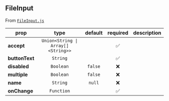 
## FileInput

From [`FileInput.js`](FileInput.js)



prop | type | default | required | description
---- | :----: | :-------: | :--------: | -----------
**accept** | `Union<String \| Array[]<String>>` |  | :white_check_mark: | 
**buttonText** | `String` |  | :white_check_mark: | 
**disabled** | `Boolean` | `false` | :x: | 
**multiple** | `Boolean` | `false` | :x: | 
**name** | `String` | `null` | :x: | 
**onChange** | `Function` |  | :white_check_mark: | 



